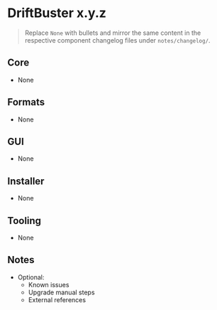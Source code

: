 # DriftBuster x.y.z

> Replace `None` with bullets and mirror the same content in the respective
> component changelog files under `notes/changelog/`.

## Core
- None

## Formats
- None

## GUI
- None

## Installer
- None

## Tooling
- None

## Notes
- Optional:
  - Known issues
  - Upgrade manual steps
  - External references
